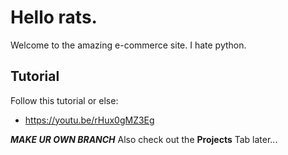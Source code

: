 # Hello rats.

Welcome to the amazing e-commerce site.
I hate python. 

## Tutorial

Follow this tutorial or else:
- https://youtu.be/rHux0gMZ3Eg

***MAKE UR OWN BRANCH***
Also check out the **Projects** Tab later...
